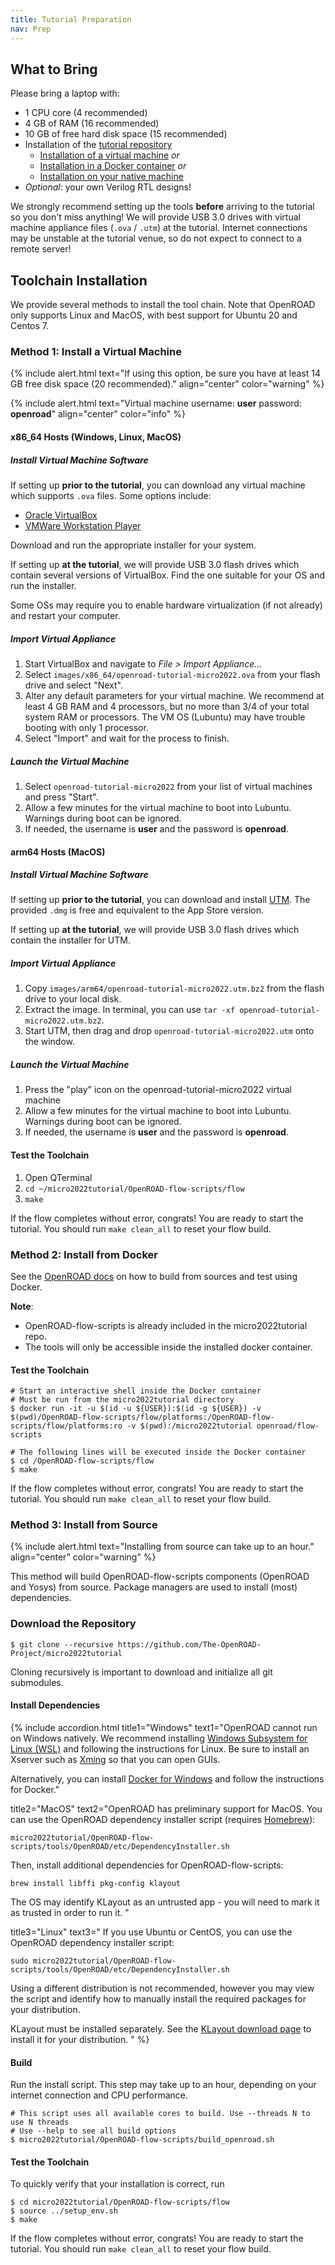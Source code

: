 ```yaml
---
title: Tutorial Preparation
nav: Prep
---
```


## What to Bring

Please bring a laptop with:

* 1 CPU core (4 recommended)
* 4 GB of RAM (16 recommended)
* 10 GB of free hard disk space (15 recommended)
* Installation of the [tutorial repository](https://github.com/The-OpenROAD-Project/micro2022tutorial)
  * [Installation of a virtual machine](#method-1-install-a-virtual-machine) *or*
  * [Installation in a Docker container](#method-2-install-from-docker) *or*
  * [Installation on your native machine](#method-3-install-from-source)
* *Optional*: your own Verilog RTL designs!

We strongly recommend setting up the tools **before** arriving to the tutorial so you don't miss anything! We will
provide USB 3.0 drives with virtual machine appliance files (`.ova` / `.utm`) at the tutorial. Internet connections may
be unstable at the tutorial venue, so do not expect to connect to a remote server!

## Toolchain Installation

We provide several methods to install the tool chain. Note that OpenROAD only supports Linux and MacOS, with best
support for Ubuntu 20 and Centos 7.

### Method 1: Install a Virtual Machine
{% include alert.html text="If using this option, be sure you have at least 14 GB free disk space (20 recommended)."
align="center" color="warning" %} 

{% include alert.html text="Virtual machine username: **user** password: **openroad**" align="center" color="info" %}

#### x86_64 Hosts (Windows, Linux, MacOS)
##### Install Virtual Machine Software

If setting up **prior to the tutorial**, you can download any virtual machine which supports `.ova` files. Some options
include:

* [Oracle VirtualBox](https://www.virtualbox.org)
* [VMWare Workstation Player](https://www.vmware.com/products/workstation-player/workstation-player-evaluation.html)

Download and run the appropriate installer for your system.

If setting up **at the tutorial**, we will provide USB 3.0 flash drives which contain several versions of VirtualBox.
Find the one suitable for your OS and run the installer.

Some OSs may require you to enable hardware virtualization (if not already) and restart your computer.

##### Import Virtual Appliance
1. Start VirtualBox and navigate to *File > Import Appliance...*
2. Select `images/x86_64/openroad-tutorial-micro2022.ova` from your flash drive and select "Next".
3. Alter any default parameters for your virtual machine. We recommend at least 4 GB RAM and 4 processors, but no
more than 3/4 of your total system RAM or processors. The VM OS (Lubuntu) may have trouble booting with only 1
processor.
4. Select "Import" and wait for the process to finish.

##### Launch the Virtual Machine
1. Select `openroad-tutorial-micro2022` from your list of virtual machines and press "Start".
2. Allow a few minutes for the virtual machine to boot into Lubuntu. Warnings during boot can be ignored.
3. If needed, the username is **user** and the password is **openroad**.

#### arm64 Hosts (MacOS)
##### Install Virtual Machine Software

If setting up **prior to the tutorial**, you can download and install [UTM](https://mac.getutm.app). The provided
`.dmg` is free and equivalent to the App Store version.

If setting up **at the tutorial**, we will provide USB 3.0 flash drives which contain the installer for UTM.

##### Import Virtual Appliance
1. Copy `images/arm64/openroad-tutorial-micro2022.utm.bz2` from the flash drive to your local disk.
2. Extract the image. In terminal, you can use `tar -xf openroad-tutorial-micro2022.utm.bz2`.
3. Start UTM, then drag and drop `openroad-tutorial-micro2022.utm` onto the window.

##### Launch the Virtual Machine
1. Press the "play" icon on the openroad-tutorial-micro2022 virtual machine
2. Allow a few minutes for the virtual machine to boot into Lubuntu. Warnings during boot can be ignored.
3. If needed, the username is **user** and the password is **openroad**.

#### Test the Toolchain
1. Open QTerminal
2. `cd ~/micro2022tutorial/OpenROAD-flow-scripts/flow`
3. `make`

If the flow completes without error, congrats! You are ready to start the tutorial. You should run `make clean_all`
to reset your flow build.

### Method 2: Install from Docker

See the [OpenROAD docs](https://openroad.readthedocs.io/en/latest/user/BuildWithDocker.html) on how to build from
sources and test using Docker.

**Note**:
* OpenROAD-flow-scripts is already included in the micro2022tutorial repo.
* The tools will only be accessible inside the installed docker container.


#### Test the Toolchain
```
# Start an interactive shell inside the Docker container
# Must be run from the micro2022tutorial directory
$ docker run -it -u $(id -u ${USER}):$(id -g ${USER}) -v $(pwd)/OpenROAD-flow-scripts/flow/platforms:/OpenROAD-flow-scripts/flow/platforms:ro -v $(pwd):/micro2022tutorial openroad/flow-scripts

# The following lines will be executed inside the Docker container
$ cd /OpenROAD-flow-scripts/flow
$ make
```

If the flow completes without error, congrats! You are ready to start the tutorial. You should run `make clean_all`
to reset your flow build.

### Method 3: Install from Source

{% include alert.html text="Installing from source can take up to an hour." align="center" color="warning" %}

This method will build OpenROAD-flow-scripts components (OpenROAD and Yosys) from source. Package managers are used to
install (most) dependencies.

### Download the Repository

```
$ git clone --recursive https://github.com/The-OpenROAD-Project/micro2022tutorial
```
Cloning recursively is important to download and initialize all git submodules.

#### Install Dependencies

{% include accordion.html
title1="Windows"
text1="OpenROAD cannot run on Windows natively. We recommend installing [Windows Subsystem for Linux
(WSL)](https://docs.microsoft.com/en-us/windows/wsl/install) and following the instructions for Linux. Be sure to
install an Xserver such as [Xming](https://sourceforge.net/projects/xming) so that you can open GUIs.

Alternatively, you can install [Docker for Windows](https://docs.docker.com/desktop/install/windows-install) and follow
the instructions for Docker."

title2="MacOS" 
text2="OpenROAD has preliminary support for MacOS. You can use the OpenROAD dependency installer script (requires
[Homebrew](https://brew.sh)):

```
micro2022tutorial/OpenROAD-flow-scripts/tools/OpenROAD/etc/DependencyInstaller.sh
```
Then, install additional dependencies for OpenROAD-flow-scripts:
```
brew install libffi pkg-config klayout
```
The OS may identify KLayout as an untrusted app - you will need to mark it as trusted in order to run it.
"

title3="Linux"
text3="
If you use Ubuntu or CentOS, you can use the OpenROAD dependency installer script:
```
sudo micro2022tutorial/OpenROAD-flow-scripts/tools/OpenROAD/etc/DependencyInstaller.sh
```
Using a different distribution is not recommended, however you may view the script and identify how to manually install
the required packages for your distribution.

KLayout must be installed separately. See the [KLayout download page](https://www.klayout.de/build.html) to install it for your distribution.
"
%}

#### Build

Run the install script. This step may take up to an hour, depending on your internet connection and CPU performance.
```
# This script uses all available cores to build. Use --threads N to use N threads
# Use --help to see all build options
$ micro2022tutorial/OpenROAD-flow-scripts/build_openroad.sh
```

#### Test the Toolchain

To quickly verify that your installation is correct, run
```
$ cd micro2022tutorial/OpenROAD-flow-scripts/flow
$ source ../setup_env.sh
$ make
```
If the flow completes without error, congrats! You are ready to start the tutorial. You should run `make clean_all`
to reset your flow build.
